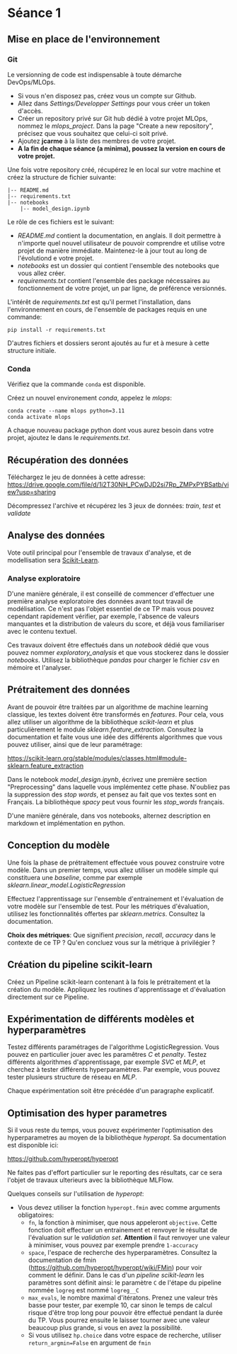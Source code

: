 # Séance 1

## Mise en place de l'environnement

### Git

Le versionning de code est indispensable à toute démarche DevOps/MLOps.

* Si vous n'en disposez pas, créez vous un compte sur Github.
* Allez dans _Settings/Developper Settings_ pour vous créer un token d'accès.
* Créer un repository privé sur Git hub dédié à votre projet MLOps, nommez le _mlops_project_. Dans la page "Create a new repository", précisez que vous souhaitez que celui-ci soit privé.
* Ajoutez **jcarme** à la liste des membres de votre projet.
* **A la fin de chaque séance (a minima), poussez la version en cours de votre projet.**

Une fois votre repository créé, récupérez le en local sur votre machine et créez la structure de fichier suivante:

    |-- README.md
    |-- requirements.txt
    |-- notebooks
        |-- model_design.ipynb

Le rôle de ces fichiers est le suivant:
* _README.md_ contient la documentation, en anglais. Il doit permettre à n'importe quel nouvel utilisateur de pouvoir comprendre et utilise votre projet de manière immédiate. Maintenez-le à jour tout au long de l'évolutiond e votre projet.
* _notebooks_ est un dossier qui contient l'ensemble des notebooks que vous allez créer.
* _requirements.txt_ contient l'ensemble des package nécessaires au fonctionnement de votre projet, un par ligne, de préférence versionnés.

L'intérêt de _requirements.txt_ est qu'il permet l'installation, dans l'environnement en cours, de l'ensemble de packages requis en une commande:
```
pip install -r requirements.txt
```

D'autres fichiers et dossiers seront ajoutés au fur et à mesure à cette structure initiale.

### Conda

Vérifiez que la commande `conda` est disponible.

Créez un nouvel environement _conda_, appelez le _mlops_:
```
conda create --name mlops python=3.11
conda activate mlops
```

A chaque nouveau package python dont vous aurez besoin dans votre projet, ajoutez le dans le _requirements.txt_.


## Récupération des données

Téléchargez le jeu de données à cette adresse: https://drive.google.com/file/d/1i2T30NH_PCwDJD2si7Rp_ZMPxPYBSatb/view?usp=sharing

Décompressez l'archive et récupérez les 3 jeux de données: _train_, _test_ et _validate_

## Analyse des données

Vote outil principal pour l'ensemble de travaux d'analyse, et de modellisation sera [Scikit-Learn](https://scikit-learn.org/).


### Analyse exploratoire 

D'une manière générale, il est conseillé de commencer d'effectuer une première analyse exploratoire des données avant tout travail de modélisation. Ce n'est pas l'objet essentiel de ce TP mais vous pouvez cependant rapidement vérifier, par exemple, l'absence de valeurs manquantes et la distribution de valeurs du score, et déjà vous familiariser avec le contenu textuel.

Ces travaux doivent être effectués dans un _notebook_ dédié que vous pouvez nommer _exploratory_analysis_ et que vous stockerez dans le dossier _notebooks_. Utilisez la bibliothèque _pandas_ pour charger le fichier _csv_ en mémoire et l'analyser.

## Prétraitement des données 

Avant de pouvoir être traitées par un algorithme de machine learning classique, les textes doivent être transformés en _features_. Pour cela, vous allez utiliser un algorithme de la bibliothèque _scikit-learn_ et plus particulièrement le module _sklearn.feature_extraction_. Consultez la documentation et faite vous une idée des différents algorithmes que vous pouvez utiliser, ainsi que de leur paramétrage:

https://scikit-learn.org/stable/modules/classes.html#module-sklearn.feature_extraction

Dans le notebook _model_design.ipynb_, écrivez une première section "Preprocessing" dans laquelle vous implémentez cette phase. N'oubliez pas la suppression des _stop words_, et pensez au fait que vos textes sont en Français. La bibliothèque _spacy_ peut vous fournir les _stop_words_ français.

D'une manière générale, dans vos notebooks, alternez description en markdown et implémentation en python.

## Conception du modèle

Une fois la phase de prétraitement effectuée vous pouvez construire votre modèle. Dans un premier temps, vous allez utiliser un modèle simple qui constituera une _baseline_, comme par exemple _sklearn.linear_model.LogisticRegression_

Effectuez l'apprentissage sur l'ensemble d'entrainement et l'évaluation de votre modèle sur l'ensemble de test. Pour les métriques d'évaluation, utilisez les fonctionnalités offertes par _sklearn.metrics_. Consultez la documentation.

**Choix des métriques**: Que signifient _precision_, _recall_, _accuracy_  dans le contexte de ce TP ? Qu'en concluez vous sur la métrique à privilégier ?

## Création du pipeline scikit-learn

Créez un Pipeline scikit-learn contenant à la fois le prétraitement et la création du modèle. Appliquez les routines d'apprentissage et d'évaluation directement sur ce Pipeline.

## Expérimentation de différents modèles et hyperparamètres

Testez différents paramétrages de l'algorithme LogisticRegression. Vous pouvez en particulier jouer avec les paramêtres _C_ et _penalty_.
Testez différents algorithmes d'apprentissage, par exemple _SVC_ et _MLP_, et cherchez à tester différents hyperparamètres. Par exemple, vous pouvez tester plusieurs structure de réseau en _MLP_.

Chaque expérimentation soit être précédée d'un paragraphe explicatif.


## Optimisation des hyper parametres

Si il vous reste du temps, vous pouvez expérimenter l'optimisation des hyperparametres au moyen de la bibliothèque _hyperopt_. Sa documentation est disponible ici:

https://github.com/hyperopt/hyperopt

Ne faites pas d'effort particulier sur le reporting des résultats, car ce sera l'objet de travaux ulterieurs avec la bibliothèque MLFlow.

Quelques conseils sur l'utilisation de _hyperopt_:
* Vous devez utiliser la fonction `hyperopt.fmin` avec comme arguments obligatoires:
  * `fn`, la fonction à minimiser, que nous appeleront `objective`. Cette fonction doit effectuer un entrainement et renvoyer le résultat de l'évaluation sur le _validation set_. **Attention** il faut renvoyer une valeur à minimiser, vous pouvez par exemple prendre `1-accuracy`
  * `space`, l'espace de recherche des hyperparamètres. Consultez la documentation de fmin (https://github.com/hyperopt/hyperopt/wiki/FMin) pour voir comment le définir. Dans le cas d'un _pipeline_ _scikit-learn_ les    paramètres sont définit ainsi: le paramètre `C` de l'étape du pipeline nommée `logreg` est nommé `logreg__C`
  * `max_evals`, le nombre maximal d'itératons. Prenez une valeur très basse pour tester, par exemple 10, car sinon le temps de calcul risque d'être trop long pour pouvoir être effectué pendant la durée du TP. Vous pourrez ensuite le laisser tourner avec une valeur beaucoup plus grande, si vous en avez la possibilité.
  * Si vous utilisez `hp.choice` dans votre espace de recherche, utiliser `return_argmin=False` en argument de `fmin`












